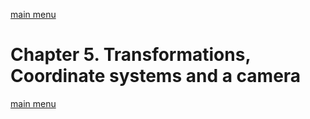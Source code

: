 [main menu](../README.md)

# Chapter 5. Transformations, Coordinate systems and a camera


[main menu](../README.md)